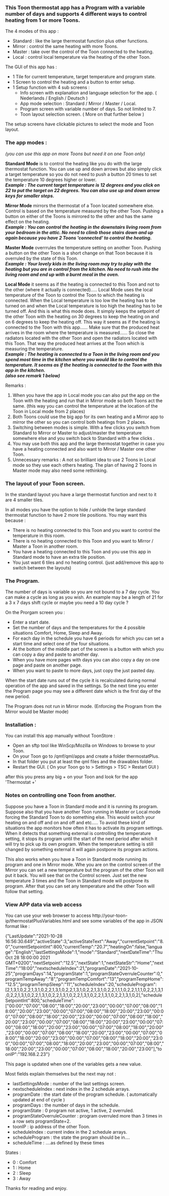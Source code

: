 ### This Toon thermostat app has a Program with a variable number of days and supports 4 different ways to control heating from 1 or more Toons. 

The 4 modes of this app :
 - Standard : like the large thermostat function plus other functions.
 - Mirror   : control the same heating with more Toons.
 - Master   : take over the control of the Toon connected to the heating.
 - Local    : control local temperature via the heating of the other Toon.

The GUI of this app has :
 - 1 Tile for current temperature, target temperature and program state.
 - 1 Screen to control the heating and a button to enter setup.
 - 1 Setup function with 4 sub screens :
    - Info screen with explanation and language selection for the app.
        ( Nederlands / English / Deutsch )
    - App mode selection : Standard / Mirror / Master / Local.
    - Program screen with variable number of days. So not limited to 7. 
    - Toon layout selection screen.
        ( More on that further below )

The setup screens have clickable pictures to select the mode and Toon layout.

### The app modes : 
<i>(you can use this app on more Toons but need it on one Toon only)</i>

<b>Standard Mode</b> is to control the heating like you do with the large thermostat function. You can use up and down arrows but also simply click a target temperature so you do not need to push a button 20 times to set the temperature 10 degrees higher or lower.
<br><b><i>Example : The current target temperature is 12 degrees and you click on 22 to put the target on 22 degrees. You can also use up and down arrow keys for smaller steps.</b></i>

<b>Mirror Mode</b> mirrors the thermostat of a Toon located somewhere else. Control is based on the temperature measured by the other Toon. 
Pushing a button on either of the Toons is mirrored to the other and has the same effect on the heating.
<br><b><i>Example : You can control the heating in the downstairs living room from your bedroom in the attic. No need to climb those stairs down and up again because you have 2 Toons 'connected' to control the heating.</b></i>

<b>Master Mode</b> overrrules the temperature setting on another Toon.
Pushing a button on the other Toon is a short change on that Toon because it is overruled by the state of this Toon.
<br><b><i>Example : Your lovely kids in the living room may try to play with the heating but you are in control from the kitchen. No need to rush into the living room and end up with a burnt meal in the oven.</b></i>

<b>Local Mode</b> it seems as if the heating is connected to this Toon and not to the other (where it actually is connected)..... 
Local Mode uses the local temperature of the Toon to control the Toon to which the heating is connected.
When the Local temperature is too low the heating has to be turned on and when the Local temperature is too high the heating has to be turned off.
And this is what this mode does. It simply keeps the setpoint of the other Toon with the heating on 30 degrees to keep the heating on and on 6 degrees to keep the heating off.
This way it seems as if the heating is connected to the Toon with this app......
Make sure that the produced heat arrives in the room where the temperature is measured......
So close the radiators located with the other Toon and open the radiators located with this Toon.
That way the produced heat arrives at the Toon which is measuring the temperature.
<br><b><i> Example : The heating is connected to a Toon in the living room and you spend most time in the kitchen where you would like to control the temperature. It seems as if the heating is connected to the Toon with this app in the kitchen. <br>(also see remark 1 below)</b></i>

Remarks :
 1) When you have the app in Local mode you can also put the app on the Toon with the heating and run that in Mirror mode so both Toons act the same.
    (this way you can control the temperature at the location of the Toon in Local mode from 2 places)
 2) Both Toons could use the big app for its own heating and a Mirror app to mirror the other so you can control both heatings from 2 places.
 3) Switching between modes is simple. With a few clicks you switch from Standard to Mirror or Master to adjust/master the temperature somewhere else and you switch back to Standard with a few clicks .
 4) You may use both this app and the large thermostat together in case you have a heating connected and also want to Mirror / Master one other Toon.
 5) Unnecessary remarks : A not so brilliant idea to use 2 Toons in Local mode so they use each others heating. The plan of having 2 Toons in Master mode may also need some rethinking.

### The layout of your Toon screen.

In the standard layout you have a large thermostat function and next to it are 4 smaller tiles.

In all modes you have the option to hide / unhide the large standard thermostat function to have 2 more tile positions.
You may want this because  :

 - There is no heating connected to this Toon and you want to control the temperature in this room.
 - There is no heating connected to this Toon and you want to Mirror / Master a Toon in another room.
 - You have a heating connected to this Toon and you use this app in Standard mode to have an extra tile position.
 - You just want 6 tiles and no heating control. (just add/remove this app to switch between the layouts)

### The Program.

The number of days is variable so you are not bound to a 7 day cycle. You can make a cycle as long as you wish. 
An example may be a length of 21 for a 3 x 7 days shift cycle or maybe you need a 10 day cycle ?

On the Prorgam screen you :
 - Enter a start date.
 - Set the number of days and the temperatures for the 4 possible situations Comfort, Home, Sleep and Away.
 - For each day in the schedule you have 6 periods for which you can set a start time and select one of the four situations.
 - At the bottom of the middle part of the screen is a button with which you can copy a day and paste to another day.
 - When you have more pages with days you can also copy a day on one page and paste on another page.
 - When you want to paste to more days, just copy the just pasted day.

When the start date runs out of the cycle it is recalculated during normal operation of the app and saved in the settings. 
So the next time you enter the Program page you may see a different date which is the first day of the new period.

The Program does not run in Mirror mode. (Enforcing the Program from the Mirror would be Master mode)

### Installation :

You can install this app manually without ToonStore :

 - Open an sftp tool like WinScp/Mozilla on Windows to browse to your Toon.
 - On your Toon go to /qmf/qml/apps and create a folder thermostatPlus.
 - In that folder you put at least the qml files and the drawables folder.
 - Restart the GUI. ( On your Toon go to > Settings > TSC > Restart GUI )

after this you press any big + on your Toon and look for the app 'Thermostat +'

### Notes on controlling one Toon from another.

Suppose you have a Toon in Standard mode and it is running its program.
Suppose also that you have another Toon running in Master or Local mode forcing the Standard Toon to do something else.
This would switch your heating on and off and on and off and etc.....
To avoid these kind of situations the app monitors how often it has to activate its program settings.
When it detects that something external is controlling the temperature setting, it stops its program until the start of the next period after which it will try to pick up its own program.
When the temperature setting is still changed by something external it will again postpone its program actions.

This also works when you have a Toon in Standard mode running its program and one in Mirror mode.
Whe you are on the control screen of the Mirror you can set a new temperature but the program of the other Toon will put it back.
You will see that on the Control screen. Just set the new temperature 3 times and the Toon in Standard mode will postpone its program.
After that you can set any temperature and the other Toon will follow that setting.

### View APP data via web access

You can use your web browser to access http://your-toon-ip/thermostatPlusVariables.html and see some variables of the app in JSON format like :

{"LastUpdate":"2021-10-28 16:56:30.649","activeState":3,"activeStateText":"Away","currentSetpoint":"8.0","currentSetpointInt":800,"currentTemp":"20.7","heatingOn":false,"language":"English","lastSettingsMode":1,"mode":"Standard","nextDateTime":"Thu Oct 28 18:00:00 2021 GMT+0200","nextSetpoint":"12.5","nextState":1,"nextStateStr":"Home","nextTime":"18:00","nextscheduleIndex":21,"programDate":"2021-10-25","programDays":14,"programState":1,"programStateOverruleCounter":0,"programTempAway":"8","programTempComfort":"13","programTempHome":"12.5","programTempSleep":"11","scheduleIndex":20,"scheduleProgram":[2,1,3,1,0,2,2,1,3,1,0,2,2,1,3,1,0,2,2,1,3,1,0,2,2,1,3,1,0,2,2,1,1,1,0,2,2,1,1,1,0,2,2,1,3,1,0,2,2,1,3,1,0,2,2,1,3,1,0,2,2,1,3,1,0,2,2,1,3,1,0,2,2,1,3,1,0,2,2,1,3,1,0,2],"scheduleSetpointInt":800,"scheduleTime":["00:00","07:00","08:00","18:00","20:00","23:00","00:00","07:00","08:00","18:00","20:00","23:00","00:00","07:00","08:00","18:00","20:00","23:00","00:00","07:00","08:00","18:00","20:00","23:00","00:00","07:00","08:00","18:00","20:00","23:00","00:00","07:00","08:00","18:00","20:00","23:00","00:00","07:00","08:00","18:00","20:00","23:00","00:00","07:00","08:00","18:00","20:00","23:00","00:00","07:00","08:00","18:00","20:00","23:00","00:00","07:00","08:00","18:00","20:00","23:00","00:00","07:00","08:00","18:00","20:00","23:00","00:00","07:00","08:00","18:00","20:00","23:00","00:00","07:00","08:00","18:00","20:00","23:00","00:00","07:00","08:00","18:00","20:00","23:00"],"toonIP":"192.168.2.23"}

This page is updated when one of the variables gets a new value. 

Most fields explain themselves but the next may not :

 - lastSettingsMode            : number of the last settings screen.
 - nextscheduleIndex           : next index in the 2 schedule arrays. 
 - programDate                 : the start date of the program schedule. ( automatically updated at end of cycle ) 
 - programDays                 : the number of days in the schedule.
 - programState                : 0 program not active, 1 active, 2 overruled.
 - programStateOverruleCounter : program overruled more than 3 times in a row sets programState=2.
 - toonIP                      : ip address of the other Toon.
 - scheduleIndex               : current index in the 2 schedule arrays.
 - scheduleProgram             : the state the program should be in....
 - scheduleTime                : ....as defined by these times
 
States :

 - 0    : Comfort
 - 1    : Home
 - 2    : Sleep
 - 3    : Away

Thanks for reading and enjoy.
